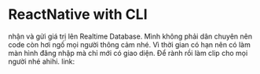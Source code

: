 # ReactNative with CLI
nhận và gửi giá trị lên Realtime Database.
Mình không phải dân chuyên nên code còn hơi ngố mọi người thông cảm nhé.
Vì thời gian có hạn nên có làm màn hình đăng nhập mà chỉ mới có giao diện.
Để rành rồi làm clip cho mọi người nhé ahihi.
link:
